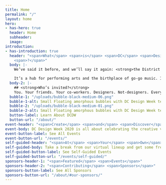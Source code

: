 ```yaml
---
title: Home
permalink: "/"
layout: home
hero:
- has-hero: true
  header: Home
  subheader: 
  image: 
introduction:
- has-introduction: true
  header: "<span>What</span> <span>is</span> <span>DC</span> <span>Design</span> <span>Week</span>
    <span>?</span>"
  body: |-
    We’ve said it before, and we’ll say it again: <strong>the District is more than just politics</strong>.

    It’s a hub for performing arts and the birthplace of go-go music. It’s full of art and artists. It’s the diverse city that gives us energy and perspective. <strong>We’re here to remind everyone that the DMV is full of people who possess that creative magic that leaves us all inspired</strong>.
  body-2: |-
    ## <strong>Who’s invited?</strong>
    You. Your friends. Your co-workers. Designers. Not-designers. Everything-in-between. <strong>Anyone and everyone is welcome</strong>. We’re celebrating the creative voices of the DMV, and we want you to join us.
  bubble-1: "/uploads/bubble-black-medium-06.png"
  bubble-1-alt: Small Floating amorphous bubbles with DC Design Week text inside
  bubble-2: "/uploads/bubble-black-medium-01.png"
  bubble-2-alt: Small Floating amorphous bubbles with DC Design Week text inside
  button-label: Learn About DCDW
  button-url: "/about/"
event-header: "<span>Create</span> <span>and</span> <span>Discover</span>"
event-body: DC Design Week 2020 is all about celebrating the creative voices in the DMV. How do we do that? By creating a virtual lineup of nearly 40 events over 8 days to create and discover. Get ready to connect with local makers, Immerse yourself in meaningful conversations, and experience the District’s creative spirit.
event-button-label: See All Events
event-button-url: "/events/"
self-guided-header: "<span>At</span> <span>Your</span> <span>Own</span> <span>Pace</span>"
self-guided-body: Take a break from our virtual lineup and get some fresh air by exploring the city with these (free!) self-guided events. Whether you’ve got a busy schedule or no schedule, don’t worry — you can do these whenever you want.
self-guided-button-label: See Self-Guided Events
self-guided-button-url: "/events/self-guided/"
sponsors-header-1: "<span>Featured</span> <span>Events</span>"
sponsors-header-2: "<span>Contributing</span> <span>Sponsors</span>"
sponsors-button-label: See All Sponsors
sponsors-button-url: "/about/#our-sponsors/"
---
```


